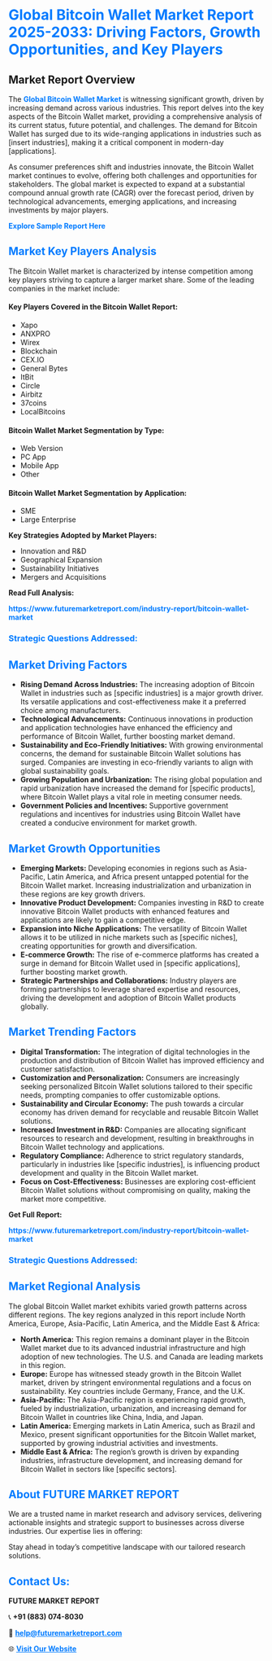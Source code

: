 <h1 style="color: #007BFF;">Global Bitcoin Wallet Market Report 2025-2033: Driving Factors, Growth Opportunities, and Key Players</h1>

<section id="overview">
<h2>Market Report Overview</h2>
<p>The <a href="https://www.futuremarketreport.com/industry-report/bitcoin-wallet-market" style="color: #007BFF; text-decoration: none;"><strong>Global Bitcoin Wallet Market</strong></a> is witnessing significant growth, driven by increasing demand across various industries. This report delves into the key aspects of the Bitcoin Wallet market, providing a comprehensive analysis of its current status, future potential, and challenges. The demand for Bitcoin Wallet has surged due to its wide-ranging applications in industries such as [insert industries], making it a critical component in modern-day [applications].</p>
<p>As consumer preferences shift and industries innovate, the Bitcoin Wallet market continues to evolve, offering both challenges and opportunities for stakeholders. The global market is expected to expand at a substantial compound annual growth rate (CAGR) over the forecast period, driven by technological advancements, emerging applications, and increasing investments by major players.</p>
</section>

<section id="overview">
<p><a href="https://www.futuremarketreport.com/request-sample/reportId=52101" style="color: #007BFF; text-decoration: none;"><strong>Explore Sample Report Here</strong></a></p>
</section>

<section id="key-players">
<h2 style="color: #007BFF;">Market Key Players Analysis</h2>
<p>The Bitcoin Wallet market is characterized by intense competition among key players striving to capture a larger market share. Some of the leading companies in the market include:</p>
<h4>Key Players Covered in the Bitcoin Wallet Report:</h4>
<ul><li>Xapo</li><li>ANXPRO</li><li>Wirex</li><li>Blockchain</li><li>CEX.IO</li><li>General Bytes</li><li>ItBit</li><li>Circle</li><li>Airbitz</li><li>37coins</li><li>LocalBitcoins</li></ul>
<h4>Bitcoin Wallet Market Segmentation by Type:</h4>
<ul><li>Web Version</li><li>PC App</li><li>Mobile App</li><li>Other</li></ul>

<h4>Bitcoin Wallet Market Segmentation by Application:</h4>
<ul><li>SME</li><li>Large Enterprise</li></ul>
<p><strong>Key Strategies Adopted by Market Players:</strong></p>
<ul>
<li>Innovation and R&D</li>
<li>Geographical Expansion</li>
<li>Sustainability Initiatives</li>
<li>Mergers and Acquisitions</li>
</ul>
</section>

<section>
<p><strong>Read Full Analysis: </strong></p><a href="https://www.futuremarketreport.com/industry-report/bitcoin-wallet-market" style="color: #007BFF; text-decoration: none;"><strong>https://www.futuremarketreport.com/industry-report/bitcoin-wallet-market</strong></a>
<h3 style="color: #007BFF;">Strategic Questions Addressed:</h3>
</section>

<section id="driving-factors">
<h2 style="color: #007BFF;">Market Driving Factors</h2>
<ul>
<li><strong>Rising Demand Across Industries:</strong> The increasing adoption of Bitcoin Wallet in industries such as [specific industries] is a major growth driver. Its versatile applications and cost-effectiveness make it a preferred choice among manufacturers.</li>
<li><strong>Technological Advancements:</strong> Continuous innovations in production and application technologies have enhanced the efficiency and performance of Bitcoin Wallet, further boosting market demand.</li>
<li><strong>Sustainability and Eco-Friendly Initiatives:</strong> With growing environmental concerns, the demand for sustainable Bitcoin Wallet solutions has surged. Companies are investing in eco-friendly variants to align with global sustainability goals.</li>
<li><strong>Growing Population and Urbanization:</strong> The rising global population and rapid urbanization have increased the demand for [specific products], where Bitcoin Wallet plays a vital role in meeting consumer needs.</li>
<li><strong>Government Policies and Incentives:</strong> Supportive government regulations and incentives for industries using Bitcoin Wallet have created a conducive environment for market growth.</li>
</ul>
</section>

<section id="growth-opportunities">
<h2 style="color: #007BFF;">Market Growth Opportunities</h2>
<ul>
<li><strong>Emerging Markets:</strong> Developing economies in regions such as Asia-Pacific, Latin America, and Africa present untapped potential for the Bitcoin Wallet market. Increasing industrialization and urbanization in these regions are key growth drivers.</li>
<li><strong>Innovative Product Development:</strong> Companies investing in R&D to create innovative Bitcoin Wallet products with enhanced features and applications are likely to gain a competitive edge.</li>
<li><strong>Expansion into Niche Applications:</strong> The versatility of Bitcoin Wallet allows it to be utilized in niche markets such as [specific niches], creating opportunities for growth and diversification.</li>
<li><strong>E-commerce Growth:</strong> The rise of e-commerce platforms has created a surge in demand for Bitcoin Wallet used in [specific applications], further boosting market growth.</li>
<li><strong>Strategic Partnerships and Collaborations:</strong> Industry players are forming partnerships to leverage shared expertise and resources, driving the development and adoption of Bitcoin Wallet products globally.</li>
</ul>
</section>

<section id="trending-factors">
<h2 style="color: #007BFF;">Market Trending Factors</h2>
<ul>
<li><strong>Digital Transformation:</strong> The integration of digital technologies in the production and distribution of Bitcoin Wallet has improved efficiency and customer satisfaction.</li>
<li><strong>Customization and Personalization:</strong> Consumers are increasingly seeking personalized Bitcoin Wallet solutions tailored to their specific needs, prompting companies to offer customizable options.</li>
<li><strong>Sustainability and Circular Economy:</strong> The push towards a circular economy has driven demand for recyclable and reusable Bitcoin Wallet solutions.</li>
<li><strong>Increased Investment in R&D:</strong> Companies are allocating significant resources to research and development, resulting in breakthroughs in Bitcoin Wallet technology and applications.</li>
<li><strong>Regulatory Compliance:</strong> Adherence to strict regulatory standards, particularly in industries like [specific industries], is influencing product development and quality in the Bitcoin Wallet market.</li>
<li><strong>Focus on Cost-Effectiveness:</strong> Businesses are exploring cost-efficient Bitcoin Wallet solutions without compromising on quality, making the market more competitive.</li>
</ul>
</section>

<section>
<p><strong>Get Full Report: </strong></p><a href="https://www.futuremarketreport.com/industry-report/bitcoin-wallet-market" style="color: #007BFF; text-decoration: none;"><strong>https://www.futuremarketreport.com/industry-report/bitcoin-wallet-market</strong></a>
<h3 style="color: #007BFF;">Strategic Questions Addressed:</h3>
</section>


<section id="regional-analysis">
<h2 style="color: #007BFF;">Market Regional Analysis</h2>
<p>The global Bitcoin Wallet market exhibits varied growth patterns across different regions. The key regions analyzed in this report include North America, Europe, Asia-Pacific, Latin America, and the Middle East & Africa:</p>
<ul>
<li><strong>North America:</strong> This region remains a dominant player in the Bitcoin Wallet market due to its advanced industrial infrastructure and high adoption of new technologies. The U.S. and Canada are leading markets in this region.</li>
<li><strong>Europe:</strong> Europe has witnessed steady growth in the Bitcoin Wallet market, driven by stringent environmental regulations and a focus on sustainability. Key countries include Germany, France, and the U.K.</li>
<li><strong>Asia-Pacific:</strong> The Asia-Pacific region is experiencing rapid growth, fueled by industrialization, urbanization, and increasing demand for Bitcoin Wallet in countries like China, India, and Japan.</li>
<li><strong>Latin America:</strong> Emerging markets in Latin America, such as Brazil and Mexico, present significant opportunities for the Bitcoin Wallet market, supported by growing industrial activities and investments.</li>
<li><strong>Middle East & Africa:</strong> The region’s growth is driven by expanding industries, infrastructure development, and increasing demand for Bitcoin Wallet in sectors like [specific sectors].</li>
</ul>
</section>

<footer>
<h2 style="color: #007BFF;">About FUTURE MARKET REPORT</h2>
<p>We are a trusted name in market research and advisory services, delivering actionable insights and strategic support to businesses across diverse industries. Our expertise lies in offering:</p>

<p>Stay ahead in today’s competitive landscape with our tailored research solutions.</p>

<h2 style="color: #007BFF;">Contact Us:</h2>
<p><strong>FUTURE MARKET REPORT</strong></p>
<p>📞 <strong>+91 (883) 074-8030</strong></p>
<p>📧 <strong><a href="mailto:help@futuremarketreport.com" style="color: #007BFF;">help@futuremarketreport.com</a></strong></p>
<p>🌐 <strong><a href="https://www.futuremarketreport.com/" style="color: #007BFF;">Visit Our Website</a></strong></p>
</footer>
